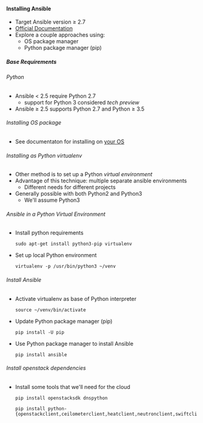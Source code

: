 #### Installing Ansible

* Target Ansible version &ge; 2.7
* [Official Documentation](http://docs.ansible.com/ansible/latest/intro_installation.html)
* Explore a couple approaches using:
  * OS package manager
  * Python package manager (pip)


##### Base Requirements
###### Python

* Ansible &lt; 2.5 require Python 2.7
   * support for Python 3 considered *tech preview*
* Ansible &ge; 2.5 supports Python 2.7 and Python &ge; 3.5


###### Installing OS package
* See documentaton for installing on [your OS](https://docs.ansible.com/ansible/latest/installation_guide/intro_installation.html)


###### Installing as Python virtualenv
* Other method is to set up a Python *virtual environment*
* Advantage of this technique: multiple separate ansible environments
  * Different needs for different projects
* Generally possible with both Python2 and Python3
  * We'll assume Python3


###### Ansible in a Python Virtual Environment
* Install python requirements
   ```
   sudo apt-get install python3-pip virtualenv
   ```
  <!-- .element: style="font-size:11pt;"  -->
* Set up local Python environment
   ```
   virtualenv -p /usr/bin/python3 ~/venv
   ```


###### Install Ansible
* <!-- .element: class="fragment" data-fragment-index="0" -->Activate virtualenv as base of Python interpreter
   ```
   source ~/venv/bin/activate
   ```
* <!-- .element: class="fragment" data-fragment-index="1" -->Update Python package manager (pip)
   ```
   pip install -U pip
   ```
* <!-- .element: class="fragment" data-fragment-index="2" -->Use Python package manager to install Ansible
   ```
   pip install ansible
   ```


###### Install openstack dependencies
* Install some tools that we'll need for the cloud
   ```
   pip install openstacksdk dnspython
   ```
   ```
   pip install python-{openstackclient,ceilometerclient,heatclient,neutronclient,swiftclient,octaviaclient,magnumclient}
   ```
